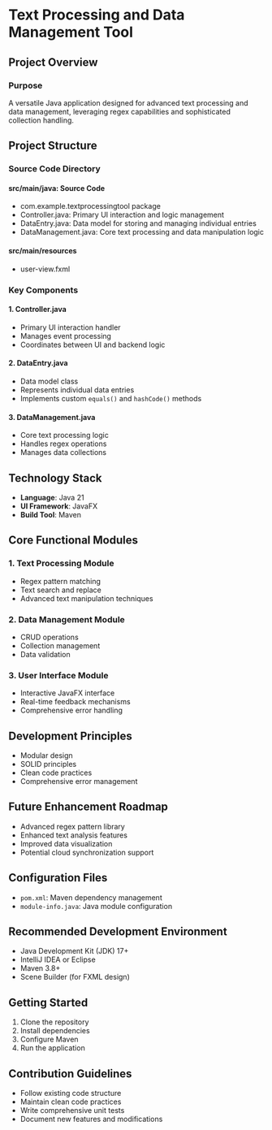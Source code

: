 # Text Processing and Data Management Tool

## Project Overview

### Purpose
A versatile Java application designed for advanced text processing and data management, leveraging regex capabilities and sophisticated collection handling.

## Project Structure

### Source Code Directory

#### src/main/java: Source Code
  - com.example.textprocessingtool package
  - Controller.java: Primary UI interaction and logic management
  - DataEntry.java: Data model for storing and managing individual entries
  - DataManagement.java: Core text processing and data manipulation logic

#### src/main/resources
  - user-view.fxml


### Key Components

#### 1. Controller.java
- Primary UI interaction handler
- Manages event processing
- Coordinates between UI and backend logic

#### 2. DataEntry.java
- Data model class
- Represents individual data entries
- Implements custom `equals()` and `hashCode()` methods

#### 3. DataManagement.java
- Core text processing logic
- Handles regex operations
- Manages data collections

## Technology Stack
- **Language**: Java 21
- **UI Framework**: JavaFX
- **Build Tool**: Maven

## Core Functional Modules

### 1. Text Processing Module
- Regex pattern matching
- Text search and replace
- Advanced text manipulation techniques

### 2. Data Management Module
- CRUD operations
- Collection management
- Data validation

### 3. User Interface Module
- Interactive JavaFX interface
- Real-time feedback mechanisms
- Comprehensive error handling

## Development Principles
- Modular design
- SOLID principles
- Clean code practices
- Comprehensive error management

## Future Enhancement Roadmap
- Advanced regex pattern library
- Enhanced text analysis features
- Improved data visualization
- Potential cloud synchronization support

## Configuration Files
- `pom.xml`: Maven dependency management
- `module-info.java`: Java module configuration

## Recommended Development Environment
- Java Development Kit (JDK) 17+
- IntelliJ IDEA or Eclipse
- Maven 3.8+
- Scene Builder (for FXML design)

## Getting Started
1. Clone the repository
2. Install dependencies
3. Configure Maven
4. Run the application

## Contribution Guidelines
- Follow existing code structure
- Maintain clean code practices
- Write comprehensive unit tests
- Document new features and modifications
